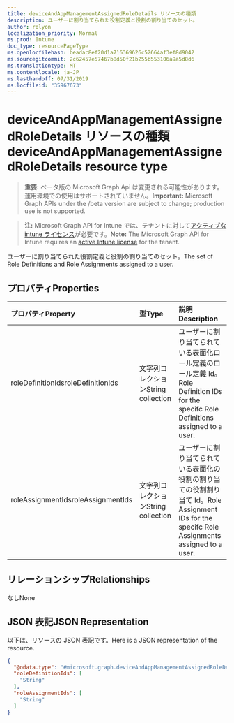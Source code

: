 ```yaml
---
title: deviceAndAppManagementAssignedRoleDetails リソースの種類
description: ユーザーに割り当てられた役割定義と役割の割り当てのセット。
author: rolyon
localization_priority: Normal
ms.prod: Intune
doc_type: resourcePageType
ms.openlocfilehash: beadac8ef20d1a716369626c52664af3ef8d9042
ms.sourcegitcommit: 2c62457e57467b8d50f21b255b553106a9a5d8d6
ms.translationtype: MT
ms.contentlocale: ja-JP
ms.lasthandoff: 07/31/2019
ms.locfileid: "35967673"
---
```

# <a name="deviceandappmanagementassignedroledetails-resource-type"></a><span data-ttu-id="0e61d-103">deviceAndAppManagementAssignedRoleDetails リソースの種類</span><span class="sxs-lookup"><span data-stu-id="0e61d-103">deviceAndAppManagementAssignedRoleDetails resource type</span></span>

> <span data-ttu-id="0e61d-104">**重要:** ベータ版の Microsoft Graph Api は変更される可能性があります。運用環境での使用はサポートされていません。</span><span class="sxs-lookup"><span data-stu-id="0e61d-104">**Important:** Microsoft Graph APIs under the /beta version are subject to change; production use is not supported.</span></span>

> <span data-ttu-id="0e61d-105">**注:** Microsoft Graph API for Intune では、テナントに対して[アクティブな intune ライセンス](https://go.microsoft.com/fwlink/?linkid=839381)が必要です。</span><span class="sxs-lookup"><span data-stu-id="0e61d-105">**Note:** The Microsoft Graph API for Intune requires an [active Intune license](https://go.microsoft.com/fwlink/?linkid=839381) for the tenant.</span></span>

<span data-ttu-id="0e61d-106">ユーザーに割り当てられた役割定義と役割の割り当てのセット。</span><span class="sxs-lookup"><span data-stu-id="0e61d-106">The set of Role Definitions and Role Assignments assigned to a user.</span></span>

## <a name="properties"></a><span data-ttu-id="0e61d-107">プロパティ</span><span class="sxs-lookup"><span data-stu-id="0e61d-107">Properties</span></span>
|<span data-ttu-id="0e61d-108">プロパティ</span><span class="sxs-lookup"><span data-stu-id="0e61d-108">Property</span></span>|<span data-ttu-id="0e61d-109">型</span><span class="sxs-lookup"><span data-stu-id="0e61d-109">Type</span></span>|<span data-ttu-id="0e61d-110">説明</span><span class="sxs-lookup"><span data-stu-id="0e61d-110">Description</span></span>|
|:---|:---|:---|
|<span data-ttu-id="0e61d-111">roleDefinitionIds</span><span class="sxs-lookup"><span data-stu-id="0e61d-111">roleDefinitionIds</span></span>|<span data-ttu-id="0e61d-112">文字列コレクション</span><span class="sxs-lookup"><span data-stu-id="0e61d-112">String collection</span></span>|<span data-ttu-id="0e61d-113">ユーザーに割り当てられている表面化ロール定義のロール定義 Id。</span><span class="sxs-lookup"><span data-stu-id="0e61d-113">Role Definition IDs for the specifc Role Definitions assigned to a user.</span></span>|
|<span data-ttu-id="0e61d-114">roleAssignmentIds</span><span class="sxs-lookup"><span data-stu-id="0e61d-114">roleAssignmentIds</span></span>|<span data-ttu-id="0e61d-115">文字列コレクション</span><span class="sxs-lookup"><span data-stu-id="0e61d-115">String collection</span></span>|<span data-ttu-id="0e61d-116">ユーザーに割り当てられている表面化の役割の割り当ての役割割り当て Id。</span><span class="sxs-lookup"><span data-stu-id="0e61d-116">Role Assignment IDs for the specifc Role Assignments assigned to a user.</span></span>|

## <a name="relationships"></a><span data-ttu-id="0e61d-117">リレーションシップ</span><span class="sxs-lookup"><span data-stu-id="0e61d-117">Relationships</span></span>
<span data-ttu-id="0e61d-118">なし</span><span class="sxs-lookup"><span data-stu-id="0e61d-118">None</span></span>

## <a name="json-representation"></a><span data-ttu-id="0e61d-119">JSON 表記</span><span class="sxs-lookup"><span data-stu-id="0e61d-119">JSON Representation</span></span>
<span data-ttu-id="0e61d-120">以下は、リソースの JSON 表記です。</span><span class="sxs-lookup"><span data-stu-id="0e61d-120">Here is a JSON representation of the resource.</span></span>
<!-- {
  "blockType": "resource",
  "@odata.type": "microsoft.graph.deviceAndAppManagementAssignedRoleDetails"
}
-->
``` json
{
  "@odata.type": "#microsoft.graph.deviceAndAppManagementAssignedRoleDetails",
  "roleDefinitionIds": [
    "String"
  ],
  "roleAssignmentIds": [
    "String"
  ]
}
```





